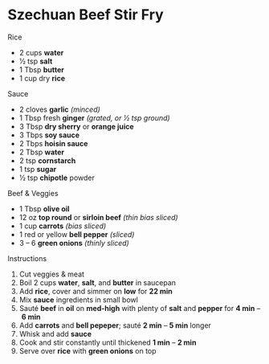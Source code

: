 # Szechuan Beef Stir Fry

Rice
* 2 cups **water**
* 1⁄2 tsp **salt**
* 1 Tbsp **butter**
* 1 cup dry **rice**

Sauce
* 2 cloves **garlic** *(minced)*
* 1 Tbsp fresh **ginger** *(grated, or 1⁄2 tsp ground)*
* 3 Tbsp **dry sherry** or **orange juice**
* 3 Tbps **soy sauce**
* 2 Tbps **hoisin sauce**
* 2 Tbsp **water**
* 2 tsp **cornstarch**
* 1 tsp **sugar**
* 1⁄2 tsp **chipotle** powder

Beef & Veggies
* 1 Tbsp **olive oil**
* 12 oz **top round** or **sirloin beef** *(thin bias sliced)*
* 1 cup **carrots** *(bias sliced)*
* 1 red or yellow **bell pepper** *(sliced)*
* 3 – 6 **green onions** *(thinly sliced)*

Instructions
1. Cut veggies & meat
1. Boil 2 cups **water**, **salt**, and **butter** in saucepan
1. Add **rice**, cover and simmer on **low** for **22 min**
1. Mix **sauce** ingredients in small bowl
1. Sauté **beef** in **oil** on **med-high** with plenty of **salt** and **pepper** for **4 min** – **6 min**
1. Add **carrots** and **bell pepeper**; sauté **2 min** – **5 min** longer
1. Whisk and add **sauce**
1. Cook and stir constantly until thickened **1 min** – **2 min**
1. Serve over **rice** with **green onions** on top
